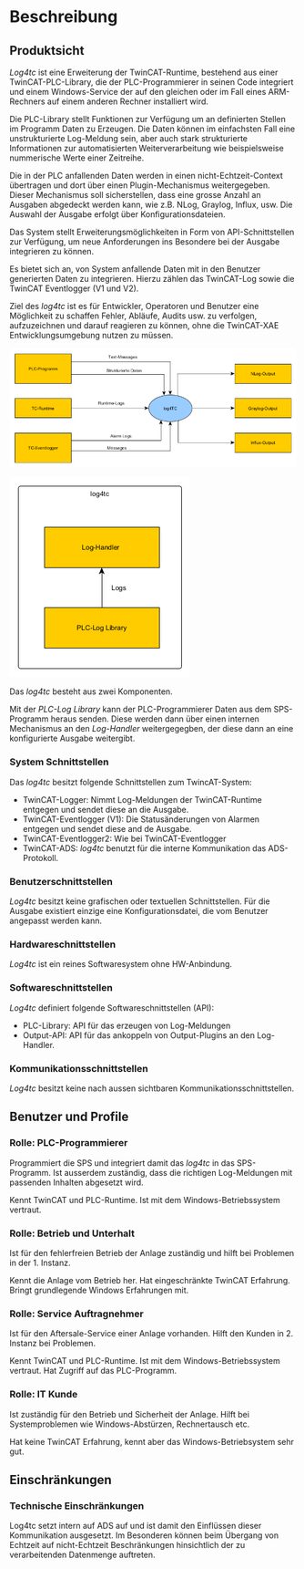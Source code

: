 # Beschreibung

## Produktsicht

*Log4tc* ist eine Erweiterung der TwinCAT-Runtime, bestehend aus einer TwinCAT-PLC-Library, die der PLC-Programmierer in seinen Code integriert und einem Windows-Service der auf den gleichen oder im Fall eines ARM-Rechners auf einem anderen Rechner installiert wird.

Die PLC-Library stellt Funktionen zur Verfügung um an definierten Stellen im Programm Daten zu Erzeugen. Die Daten können im einfachsten Fall eine unstrukturierte Log-Meldung sein, aber auch stark strukturierte Informationen zur automatisierten Weiterverarbeitung wie beispielsweise nummerische Werte einer Zeitreihe.

Die in der PLC anfallenden Daten werden in einen nicht-Echtzeit-Context übertragen und dort über einen Plugin-Mechanismus weitergegeben. Dieser Mechanismus soll sicherstellen, dass eine grosse Anzahl an Ausgaben abgedeckt werden kann, wie z.B. NLog, Graylog, Influx, usw. Die Auswahl der Ausgabe erfolgt über Konfigurationsdateien.

Das System stellt Erweiterungsmöglichkeiten in Form von API-Schnittstellen zur Verfügung, um neue Anforderungen ins Besondere bei der Ausgabe integrieren zu können.

Es bietet sich an, von System anfallende Daten mit in den Benutzer generierten Daten zu integrieren. Hierzu zählen das TwinCAT-Log sowie die TwinCAT Eventlogger (V1 und V2).

Ziel des *log4tc* ist es für Entwickler, Operatoren und Benutzer eine Möglichkeit zu schaffen Fehler, Abläufe, Audits usw. zu verfolgen, aufzuzeichnen und darauf reagieren zu können, ohne die TwinCAT-XAE Entwicklungsumgebung nutzen zu müssen.

![Kontextdiagramm](assets/Kontextdiagramm.png)

![Systemkomponenten](assets/Systemkomponenten.png)

Das *log4tc* besteht aus zwei Komponenten.

Mit der *PLC-Log Library* kann der PLC-Programmierer Daten aus dem SPS-Programm heraus senden. Diese werden dann über einen internen Mechanismus an den *Log-Handler* weitergegegben, der diese dann an eine konfigurierte Ausgabe weitergibt.

### System Schnittstellen

Das *log4tc* besitzt folgende Schnittstellen zum TwincAT-System:
* TwinCAT-Logger: Nimmt Log-Meldungen der TwinCAT-Runtime entgegen und sendet diese an die Ausgabe.
* TwinCAT-Eventlogger (V1): Die Statusänderungen von Alarmen entgegen und sendet diese and de Ausgabe.
* TwinCAT-Eventlogger2: Wie bei TwinCAT-Eventlogger
* TwinCAT-ADS: *log4tc* benutzt für die interne Kommunikation das ADS-Protokoll.

### Benutzerschnittstellen

*Log4tc* besitzt keine grafischen oder textuellen Schnittstellen. Für die Ausgabe existiert einzige eine Konfigurationsdatei, die vom Benutzer angepasst werden kann.

### Hardwareschnittstellen

*Log4tc* ist ein reines Softwaresystem ohne HW-Anbindung.

### Softwareschnittstellen

*Log4tc* definiert folgende Softwareschnittstellen (API):
* PLC-Library: API für das erzeugen von Log-Meldungen
* Output-API: API für das ankoppeln von Output-Plugins an den Log-Handler.

### Kommunikationsschnittstellen

*Log4tc* besitzt keine nach aussen sichtbaren Kommunikationsschnittstellen.

## Benutzer und Profile

### Rolle: PLC-Programmierer

Programmiert die SPS und integriert damit das *log4tc* in das SPS-Programm. Ist ausserdem zuständig, dass die richtigen Log-Meldungen mit passenden Inhalten abgesetzt wird.

Kennt TwinCAT und PLC-Runtime. Ist mit dem Windows-Betriebssystem vertraut.

### Rolle: Betrieb und Unterhalt

Ist für den fehlerfreien Betrieb der Anlage zuständig und hilft bei Problemen in der 1. Instanz.

Kennt die Anlage vom Betrieb her. Hat eingeschränkte TwinCAT Erfahrung. Bringt grundlegende Windows Erfahrungen mit.

### Rolle: Service Auftragnehmer

Ist für den Aftersale-Service einer Anlage vorhanden. Hilft den Kunden in 2. Instanz bei Problemen.

Kennt TwinCAT und PLC-Runtime. Ist mit dem Windows-Betriebssystem vertraut. Hat Zugriff auf das PLC-Programm.

### Rolle: IT Kunde

Ist zuständig für den Betrieb und Sicherheit der Anlage. Hilft bei Systemproblemen wie Windows-Abstürzen, Rechnertausch etc.

Hat keine TwinCAT Erfahrung, kennt aber das Windows-Betriebsystem sehr gut.

## Einschränkungen

### Technische Einschränkungen

Log4tc setzt intern auf ADS auf und ist damit den Einflüssen dieser Kommunikation ausgesetzt. Im Besonderen können beim Übergang von Echtzeit auf nicht-Echtzeit Beschränkungen hinsichtlich der zu verarbeitenden Datenmenge auftreten.







